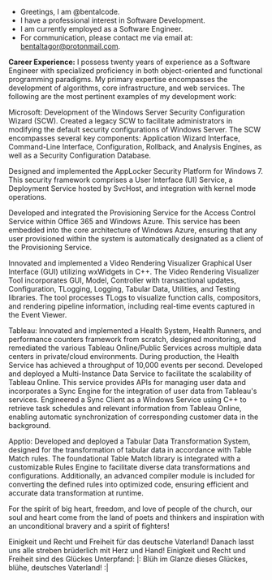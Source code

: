 - Greetings, I am @bentalcode.
- I have a professional interest in Software Development.
- I am currently employed as a Software Engineer.
- For communication, please contact me via email at: bentaltagor@protonmail.com.

**Career Experience:** I possess twenty years of experience as a Software Engineer with specialized proficiency in both object-oriented and functional programming paradigms. My primary expertise encompasses the development of algorithms, core infrastructure, and web services. The following are the most pertinent examples of my development work:

Microsoft:
Development of the Windows Server Security Configuration Wizard (SCW). Created a legacy SCW to facilitate administrators in modifying the default security configurations of Windows Server. The SCW encompasses several key components: Application Wizard Interface, Command-Line Interface, Configuration, Rollback, and Analysis Engines, as well as a Security Configuration Database.

Designed and implemented the AppLocker Security Platform for Windows 7. This security framework comprises a User Interface (UI) Service, a Deployment Service hosted by SvcHost, and integration with kernel mode operations.

Developed and integrated the Provisioning Service for the Access Control Service within Office 365 and Windows Azure. This service has been embedded into the core architecture of Windows Azure, ensuring that any user provisioned within the system is automatically designated as a client of the Provisioning Service.

Innovated and implemented a Video Rendering Visualizer Graphical User Interface (GUI) utilizing wxWidgets in C++. The Video Rendering Visualizer Tool incorporates GUI, Model, Controller with transactional updates, Configuration, TLogging, Logging, Tabular Data, Utilities, and Testing libraries. The tool processes TLogs to visualize function calls, compositors, and rendering pipeline information, including real-time events captured in the Event Viewer. 


Tableau:
Innovated and implemented a Health System, Health Runners, and performance counters framework from scratch, designed monitoring, and remediated the various Tableau Online/Public Services across multiple data centers in private/cloud environments. During production, the Health Service has achieved a throughput of 10,000 events per second.
Developed and deployed a Multi-Instance Data Service to facilitate the scalability of Tableau Online. This service provides APIs for managing user data and incorporates a Sync Engine for the integration of user data from Tableau's services. 
Engineered a Sync Client as a Windows Service using C++ to retrieve task schedules and relevant information from Tableau Online, enabling automatic synchronization of corresponding customer data in the background.

Apptio:
Developed and deployed a Tabular Data Transformation System, designed for the transformation of tabular data in accordance with Table Match rules. The foundational Table Match library is integrated with a customizable Rules Engine to facilitate diverse data transformations and configurations. Additionally, an advanced compiler module is included for converting the defined rules into optimized code, ensuring efficient and accurate data transformation at runtime.

<!---
bentalcode/bentalcode is a ✨ special ✨ repository because its `README.md` (this file) appears on your GitHub profile.
You can click the Preview link to take a look at your changes.
--->

For the spirit of big heart, freedom, and love of people of the church, our soul and heart come from the land of poets and thinkers and inspiration with an unconditional bravery and a spirit of fighters!

Einigkeit und Recht und Freiheit
für das deutsche Vaterland!
Danach lasst uns alle streben
brüderlich mit Herz und Hand!
Einigkeit und Recht und Freiheit
sind des Glückes Unterpfand:
|: Blüh im Glanze dieses Glückes,
blühe, deutsches Vaterland! :|
